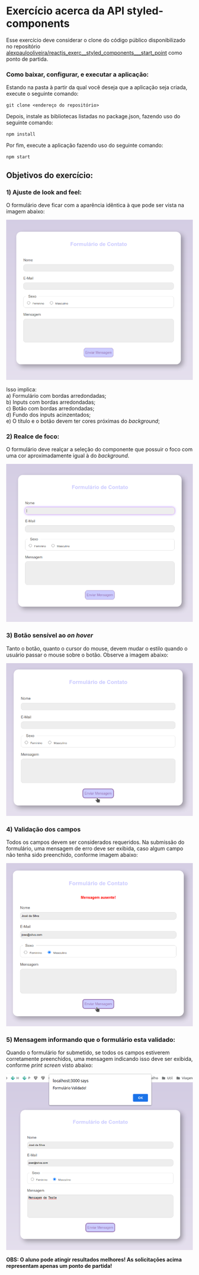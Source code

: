 # Exercício acerca da API styled-components

Esse exercício deve considerar o clone do código público disponibilizado no repositório [alexpaulooliveira/reactjs_exerc__styled_components___start_point](https://github.com/alexpaulooliveira/reactjs_exerc__styled_components___start_point) como ponto de partida.

### Como baixar, configurar, e executar a aplicação:

Estando na pasta à partir da qual você deseja que a aplicação seja criada, execute o seguinte comando:

```
git clone <endereço do repositório>
```

Depois, instale as bibliotecas listadas no package.json, fazendo uso do seguinte comando:

```
npm install
```

Por fim, execute a aplicação fazendo uso do seguinte comando:


```
npm start
```

## Objetivos do exercício:


### 1) Ajuste de look and feel:

O formulário deve ficar com a aparência idêntica à que pode ser vista na imagem abaixo:

![Drag Racing](./app/img/sample.png)

Isso implica:\
a) Formulário com bordas arredondadas;\
b) Inputs com bordas arredondadas;\
c) Botão com bordas arredondadas;\
d) Fundo dos inputs acinzentados;\
e) O título e o botão devem ter cores próximas do *background*;


### 2) Realce de foco:

O formulário deve realçar a seleção do componente que possuir o foco com uma cor aproximadamente igual à do *background*.

![Drag Racing](./app/img/sample2.png)

### 3) Botão sensível ao *on hover*

Tanto o botão, quanto o cursor do mouse, devem mudar o estilo quando o usuário passar o mouse sobre o botão. Observe a imagem abaixo:

![Drag Racing](./app/img/sample3.png)

### 4) Validação dos campos

Todos os campos devem ser considerados requeridos. Na submissão do formulário, uma mensagem de erro deve ser exibida, caso algum campo não tenha sido preenchido, conforme imagem abaixo:

![Drag Racing](./app/img/sample4.png)

### 5) Mensagem informando que o formulário esta validado:

Quando o formulário for submetido, se todos os campos estiverem corretamente preenchidos, uma mensagem indicando isso deve ser exibida, conforme *print screen* visto abaixo:

![Drag Racing](./app/img/sample5.png)

**OBS: O aluno pode atingir resultados melhores! As solicitações acima representam apenas um ponto de partida!**


